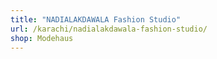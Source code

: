```yaml
---
title: "NADIALAKDAWALA Fashion Studio"
url: /karachi/nadialakdawala-fashion-studio/
shop: Modehaus
---
```

